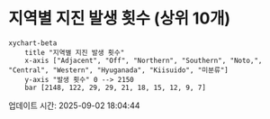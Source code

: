 # 지역별 지진 발생 횟수 (상위 10개)

```mermaid
xychart-beta
    title "지역별 지진 발생 횟수"
    x-axis ["Adjacent", "Off", "Northern", "Southern", "Noto,", "Central", "Western", "Hyuganada", "Kiisuido", "미분류"]
    y-axis "발생 횟수" 0 --> 2150
    bar [2148, 122, 29, 29, 21, 18, 15, 12, 9, 7]
```

업데이트 시간: 2025-09-02 18:04:44
